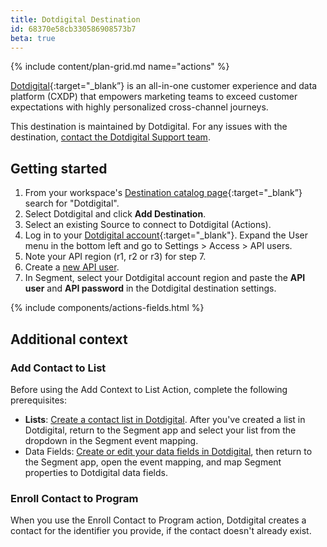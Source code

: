 ```yaml
---
title: Dotdigital Destination
id: 68370e58cb330586908573b7
beta: true
---
```

{% include content/plan-grid.md name="actions" %}

[Dotdigital](https://dotdigital.com/?utm_source=segmentio&utm_medium=docs&utm_campaign=partners){:target="_blank”} is an all-in-one customer experience and data platform (CXDP) that empowers marketing teams to exceed customer expectations with highly personalized cross-channel journeys.

This destination is maintained by Dotdigital. For any issues with the destination, [contact the Dotdigital Support team](mailto:support@dotdigital.com).

## Getting started

1. From your workspace's [Destination catalog page](https://app.segment.com/goto-my-workspace/destinations/catalog){:target="_blank”} search for "Dotdigital".
2. Select Dotdigital and click **Add Destination**.
3. Select an existing Source to connect to Dotdigital (Actions).
4. Log in to your [Dotdigital account](https://login.dotdigital.com/){:target="_blank"}. Expand the User menu in the bottom left and go to Settings > Access > API users.
5. Note your API region (r1, r2 or r3) for step 7.
6. Create a [new API user](https://developer.dotdigital.com/docs/setting-up-an-api-user). 
7. In Segment, select your Dotdigital account region and paste the **API user** and **API password** in the Dotdigital destination settings.

{% include components/actions-fields.html %}

## Additional context

### Add Contact to List
Before using the Add Context to List Action, complete the following prerequisites: 

- **Lists**: [Create a contact list in Dotdigital](https://support.dotdigital.com/en/articles/8198769-create-a-contact-list). After you've created a list in Dotdigital, return to the Segment app and select your list from the dropdown in the Segment event mapping.
- Data Fields: [Create or edit your data fields in Dotdigital](https://support.dotdigital.com/en/articles/8198833-create-delete-and-edit-custom-data-fields), then return to the Segment app, open the event mapping, and map Segment properties to Dotdigital data fields.

### Enroll Contact to Program
When you use the Enroll Contact to Program action, Dotdigital creates a contact for the identifier you provide, if the contact doesn't already exist. 

